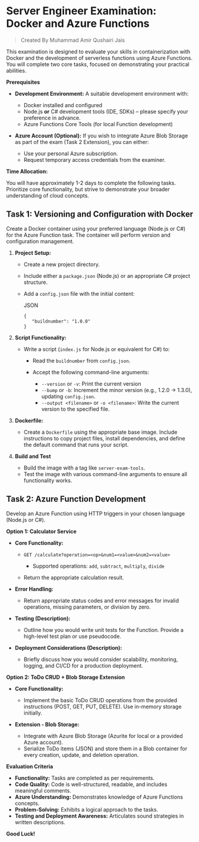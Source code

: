 
# Server Engineer Examination: Docker and Azure Functions
> Created By Muhammad Amir Qushairi Jais

This examination is designed to evaluate your skills in containerization with Docker and the development of serverless functions using Azure Functions. You will complete two core tasks, focused on demonstrating your practical abilities.

**Prerequisites**

-   **Development Environment:** A suitable development environment with:
    
    -   Docker installed and configured
    -   Node.js **or** C# development tools (IDE, SDKs) – please specify your preference in advance.
    -   Azure Functions Core Tools (for local Function development)
    
-   **Azure Account (Optional):** If you wish to integrate Azure Blob Storage as part of the exam (Task 2 Extension), you can either:
    
    -   Use your personal Azure subscription.
    -   Request temporary access credentials from the examiner.
    

**Time Allocation:**

You will have approximately 1-2 days to complete the following tasks. Prioritize core functionality, but strive to demonstrate your broader understanding of cloud concepts.

## Task 1: Versioning and Configuration with Docker

Create a Docker container using your preferred language (Node.js or C#) for the Azure Function task. The container will perform version and configuration management.

1.  **Project Setup:**
    
    -   Create a new project directory.
    -   Include either a `package.json` (Node.js) or an appropriate C# project structure.
    -   Add a `config.json` file with the initial content:
        
        JSON
        
        ```
        {
           "buildnumber": "1.0.0"
        }
        
        ```
        
    
2.  **Script Functionality:**
    
    -   Write a script (`index.js` for Node.js or equivalent for C#) to:
        
        -   Read the `buildnumber` from `config.json`.
        -   Accept the following command-line arguments:
            
            -   `--version` or `-v`: Print the current version
            -   `--bump` or `-b`: Increment the minor version (e.g., 1.2.0 -> 1.3.0), updating `config.json`.
            -   `--output <filename>` or `-o <filename>`: Write the current version to the specified file.
            
        
    
3.  **Dockerfile:**
    
    -   Create a `Dockerfile` using the appropriate base image. Include instructions to copy project files, install dependencies, and define the default command that runs your script.
    
4.  **Build and Test**
    
    -   Build the image with a tag like `server-exam-tools`.
    -   Test the image with various command-line arguments to ensure all functionality works.
    

## Task 2: Azure Function Development

Develop an Azure Function using HTTP triggers in your chosen language (Node.js or C#).

**Option 1: Calculator Service**

-   **Core Functionality:**
    
    -   `GET /calculate?operation=<op>&num1=<value>&num2=<value>`
        
        -   Supported operations:  `add`,  `subtract`,  `multiply`,  `divide`
        
    -   Return the appropriate calculation result.
    
-   **Error Handling:**
    
    -   Return appropriate status codes and error messages for invalid operations, missing parameters, or division by zero.
    
-   **Testing (Description):**
    
    -   Outline how you would write unit tests for the Function. Provide a high-level test plan or use pseudocode.
    
-   **Deployment Considerations (Description):**
    
    -   Briefly discuss how you would consider scalability, monitoring, logging, and CI/CD for a production deployment.
    

**Option 2: ToDo CRUD + Blob Storage Extension**

-   **Core Functionality:**
    
    -   Implement the basic ToDo CRUD operations from the provided instructions (POST, GET, PUT, DELETE). Use in-memory storage initially.
    
-   **Extension - Blob Storage:**
    
    -   Integrate with Azure Blob Storage (Azurite for local or a provided Azure account).
    -   Serialize ToDo items (JSON) and store them in a Blob container for every creation, update, and deletion operation.
    

**Evaluation Criteria**

-   **Functionality:** Tasks are completed as per requirements.
-   **Code Quality:** Code is well-structured, readable, and includes meaningful comments.
-   **Azure Understanding:** Demonstrates knowledge of Azure Functions concepts.
-   **Problem-Solving:** Exhibits a logical approach to the tasks.
-   **Testing and Deployment Awareness:** Articulates sound strategies in written descriptions.

**Good Luck!**
